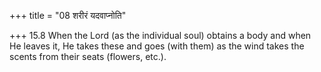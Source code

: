 +++
title = "08 शरीरं यदवाप्नोति"

+++
15.8 When the Lord (as the individual soul) obtains a body and when He
leaves it, He takes these and goes (with them) as the wind takes the
scents from their seats (flowers, etc.).
